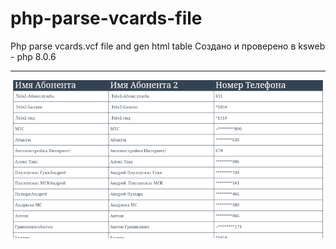 # php-parse-vcards-file
Php parse vcards.vcf file and gen html table
Создано и проверено в ksweb - php 8.0.6
****************************
![Image-Alt](https://raw.githubusercontent.com/serzhbsv/php-parse-vcards-file/main/screen/Screenshot.png)
